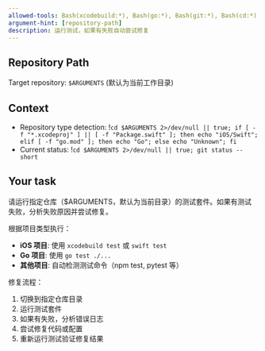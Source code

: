 ```yaml
---
allowed-tools: Bash(xcodebuild:*), Bash(go:*), Bash(git:*), Bash(cd:*)
argument-hint: [repository-path]
description: 运行测试，如果有失败自动尝试修复
---
```


## Repository Path

Target repository: `$ARGUMENTS` (默认为当前工作目录)

## Context

- Repository type detection: !`cd $ARGUMENTS 2>/dev/null || true; if [ -f "*.xcodeproj" ] || [ -f "Package.swift" ]; then echo "iOS/Swift"; elif [ -f "go.mod" ]; then echo "Go"; else echo "Unknown"; fi`
- Current status: !`cd $ARGUMENTS 2>/dev/null || true; git status --short`

## Your task

请运行指定仓库（$ARGUMENTS，默认为当前目录）的测试套件。如果有测试失败，分析失败原因并尝试修复。

根据项目类型执行：
- **iOS 项目**: 使用 `xcodebuild test` 或 `swift test`
- **Go 项目**: 使用 `go test ./...` 
- **其他项目**: 自动检测测试命令（npm test, pytest 等）

修复流程：
1. 切换到指定仓库目录
2. 运行测试套件
3. 如果有失败，分析错误日志
4. 尝试修复代码或配置
5. 重新运行测试验证修复结果
